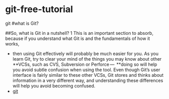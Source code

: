 # git-free-tutorial
git
#what is Git?

##So, what is Git in a nutshell? 
1 This is an important section to absorb, because if you understand what Git is and the fundamentals of how it works,


- then using Git effectively will probably be much easier for you. As you learn Git, try to clear your mind of the things you may know about other **VCSs, such as CVS, Subversion or Perforce —  **doing so will help you avoid subtle confusion when using the tool. Even though Git’s user interface is fairly similar to these other VCSs, Git stores and thinks about information in a very different way, and understanding these differences will help you avoid becoming confused.
- [git](https://git-scm.com/book/en/v2/Getting-Started-What-is-Git%3F)
